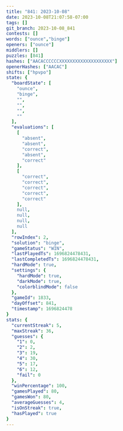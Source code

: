 ```yaml
---
title: "841: 2023-10-08"
date: 2023-10-08T21:07:58-07:00
tags: []
git_branch: 2023-10-08_841
contests: []
words: ["ounce","binge"]
openers: ["ounce"]
middlers: []
puzzles: [841]
hashes: ["AACACCCCCCXXXXXXXXXXXXXXXXXXXX"]
openerHashes: ["AACAC"]
shifts: ["hpvpo"]
state: {
  "boardState": [
    "ounce",
    "binge",
    "",
    "",
    "",
    ""
  ],
  "evaluations": [
    [
      "absent",
      "absent",
      "correct",
      "absent",
      "correct"
    ],
    [
      "correct",
      "correct",
      "correct",
      "correct",
      "correct"
    ],
    null,
    null,
    null,
    null
  ],
  "rowIndex": 2,
  "solution": "binge",
  "gameStatus": "WIN",
  "lastPlayedTs": 1696824478431,
  "lastCompletedTs": 1696824478431,
  "hardMode": true,
  "settings": {
    "hardMode": true,
    "darkMode": true,
    "colorblindMode": false
  },
  "gameId": 1833,
  "dayOffset": 841,
  "timestamp": 1696824478
}
stats: {
  "currentStreak": 5,
  "maxStreak": 36,
  "guesses": {
    "1": 0,
    "2": 2,
    "3": 19,
    "4": 30,
    "5": 17,
    "6": 12,
    "fail": 0
  },
  "winPercentage": 100,
  "gamesPlayed": 80,
  "gamesWon": 80,
  "averageGuesses": 4,
  "isOnStreak": true,
  "hasPlayed": true
}
---
```

<!-- more -->
